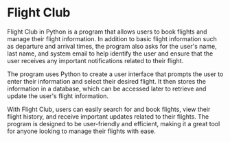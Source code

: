 # Flight Club 

Flight Club in Python is a program that allows users to book flights and manage their flight information. In addition to basic flight information such as departure and arrival times, the program also asks for the user's name, last name, and system email to help identify the user and ensure that the user receives any important notifications related to their flight.

The program uses Python to create a user interface that prompts the user to enter their information and select their desired flight. It then stores the information in a database, which can be accessed later to retrieve and update the user's flight information.

With Flight Club, users can easily search for and book flights, view their flight history, and receive important updates related to their flights. The program is designed to be user-friendly and efficient, making it a great tool for anyone looking to manage their flights with ease.